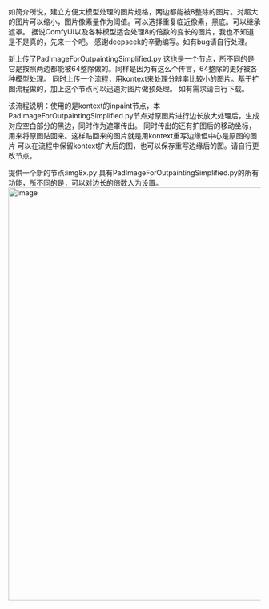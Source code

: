 如简介所说，建立方便大模型处理的图片规格，两边都能被8整除的图片。对超大的图片可以缩小，图片像素量作为阈值。可以选择重复临近像素，黑底。可以继承遮罩。
据说ComfyUI以及各种模型适合处理8的倍数的变长的图片，我也不知道是不是真的，先来一个吧。
感谢deepseek的辛勤编写。如有bug请自行处理。


新上传了PadImageForOutpaintingSimplified.py
这也是一个节点，所不同的是它是按照两边都能被64整除做的。同样是因为有这么个传言，64整除的更好被各种模型处理。
同时上传一个流程，用kontext来处理分辨率比较小的图片。基于扩图流程做的，加上这个节点可以迅速对图片做预处理。
如有需求请自行下载。

该流程说明：使用的是kontext的inpaint节点，本PadImageForOutpaintingSimplified.py节点对原图片进行边长放大处理后，生成对应空白部分的黑边，同时作为遮罩传出。
同时传出的还有扩图后的移动坐标，用来将原图贴回来。这样贴回来的图片就是用kontext重写边缘但中心是原图的图片
可以在流程中保留kontext扩大后的图，也可以保存重写边缘后的图。请自行更改节点。


提供一个新的节点:img8x.py 具有PadImageForOutpaintingSimplified.py的所有功能，所不同的是，可以对边长的倍数人为设置。
<img width="1608" height="826" alt="image" src="https://github.com/user-attachments/assets/1d0b697a-1690-46ad-ba2b-8239c00f3ad7" />
